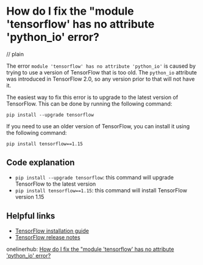 # How do I fix the "module 'tensorflow' has no attribute 'python_io' error?
// plain

The error `module 'tensorflow' has no attribute 'python_io'` is caused by trying to use a version of TensorFlow that is too old. The `python_io` attribute was introduced in TensorFlow 2.0, so any version prior to that will not have it.

The easiest way to fix this error is to upgrade to the latest version of TensorFlow. This can be done by running the following command:

```
pip install --upgrade tensorflow
```

If you need to use an older version of TensorFlow, you can install it using the following command:

```
pip install tensorflow==1.15
```

## Code explanation

- `pip install --upgrade tensorflow`: this command will upgrade TensorFlow to the latest version
- `pip install tensorflow==1.15`: this command will install TensorFlow version 1.15

## Helpful links
- [TensorFlow installation guide](https://www.tensorflow.org/install)
- [TensorFlow release notes](https://github.com/tensorflow/tensorflow/blob/master/RELEASE.md)

onelinerhub: [How do I fix the "module 'tensorflow' has no attribute 'python_io' error?](https://onelinerhub.com/python-tensorflow/how-do-i-fix-the--module--tensorflow--has-no-attribute--python-io--error)